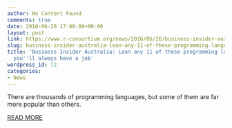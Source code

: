 ```yaml
---
author: No Content Found
comments: true
date: 2016-06-26 17:09:09+00:00
layout: post
link: https://www.r-consortium.org/news/2016/06/26/business-insider-australia-lean-any-11-of-these-programming-languages-and-youll-always-have-a-job
slug: business-insider-australia-lean-any-11-of-these-programming-languages-and-youll-always-have-a-job
title: 'Business Insider Australia: Lean any 11 of these programming languages and
  you''ll always have a job'
wordpress_id: 72
categories:
- News
---
```


There are thousands of programming languages, but some of them are far more popular than others.

[READ MORE](http://www.businessinsider.com.au/programming-languages-in-highest-demand-2015-6#java-originally-invented-in-1991-as-a-programming-language-for-smart-televisions-oracles-java-is-now-the-most-popular-language-in-the-world--a-position-solidified-by-the-fact-that-java-is-crucial-to-android-app-development-and-lots-of-business-software-1)
